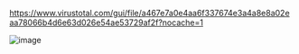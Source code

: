 https://www.virustotal.com/gui/file/a467e7a0e4aa6f337674e3a4a8e8a02eaa78066b4d6e63d026e54ae53729af2f?nocache=1

![image](https://github.com/baranatessss/SMTP-CHECKER/assets/141864619/0a88761b-5852-4341-83bf-5cccefc95433)


